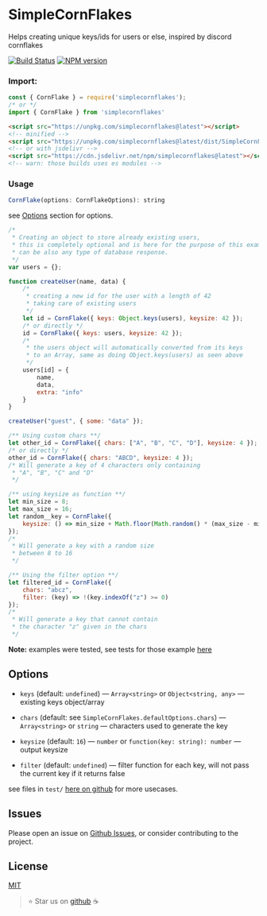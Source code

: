 # SimpleCornFlakes

Helps creating unique keys/ids for users or else, inspired by discord cornflakes

[![Build Status](https://travis-ci.com/Loxoz/SimpleCornFlakes.svg?branch=master)](https://travis-ci.com/Loxoz/SimpleCornFlakes)
[![NPM version](https://img.shields.io/npm/v/simplecornflakes.svg)](https://npmjs.org/package/simplecornflakes)

### Import:
```javascript
const { CornFlake } = require('simplecornflakes');
/* or */
import { CornFlake } from 'simplecornflakes'
```
```html
<script src="https://unpkg.com/simplecornflakes@latest"></script>
<!-- minified -->
<script src="https://unpkg.com/simplecornflakes@latest/dist/SimpleCornFlakes.min"></script>
<!-- or with jsdelivr -->
<script src="https://cdn.jsdelivr.net/npm/simplecornflakes@latest"></script>
<!-- warn: those builds uses es modules -->
```

### Usage

```js
CornFlake(options: CornFlakeOptions): string
```
see [Options](#Options) section for options.

```js
/* 
 * Creating an object to store already existing users,
 * this is completely optional and is here for the purpose of this example,
 * can be also any type of database response.
 */
var users = {};

function createUser(name, data) {
    /* 
     * creating a new id for the user with a length of 42
     * taking care of existing users
     */
    let id = CornFlake({ keys: Object.keys(users), keysize: 42 });
    /* or directly */
    id = CornFlake({ keys: users, keysize: 42 });
    /*
     * the users object will automatically converted from its keys
     * to an Array, same as doing Object.keys(users) as seen above
     */
    users[id] = {
        name,
        data,
        extra: "info"
    }
}

createUser("guest", { some: "data" });
```
```js
/** Using custom chars **/
let other_id = CornFlake({ chars: ["A", "B", "C", "D"], keysize: 4 });
/* or directly */
other_id = CornFlake({ chars: "ABCD", keysize: 4 });
/* Will generate a key of 4 characters only containing
 * "A", "B", "C" and "D"
 */
```
```js
/** using keysize as function **/
let min_size = 8;
let max_size = 16;
let random__key = CornFlake({
    keysize: () => min_size + Math.floor(Math.random() * (max_size - min_size) )
});
/*
 * Will generate a key with a random size
 * between 8 to 16
 */
```
```js
/** Using the filter option **/
let filtered_id = CornFlake({
    chars: "abcz",
    filter: (key) => !(key.indexOf("z") >= 0)
});
/*
 * Will generate a key that cannot contain
 * the character "z" given in the chars
 */
```

**Note:** examples were tested, see tests for those example [here](https://github.com/Loxoz/SimpleCornFlakes/tree/master/test)

## Options

- `keys` (default: `undefined`) — `Array<string>` or `Object<string, any>` — existing keys object/array

- `chars` (default: see `SimpleCornFlakes.defaultOptions.chars`) — `Array<string>` or `string` — characters used to generate the key

- `keysize` (default: `16`) — `number` or `function(key: string): number` — output keysize

- `filter` (default: `undefined`) — filter function for each key, will not pass the current key if it returns false

see files in `test/` [here on github](https://github.com/Loxoz/SimpleCornFlakes/tree/master/test) for more usecases.

## Issues

Please open an issue on [Github Issues](https://github.com/Loxoz/SimpleCornFlakes/issues), or consider contributing to the project.

## License

[MIT](http://opensource.org/licenses/MIT)

> ⭐️ Star us on [github](https://github.com/Loxoz/SimpleCornFlakes) ☕
